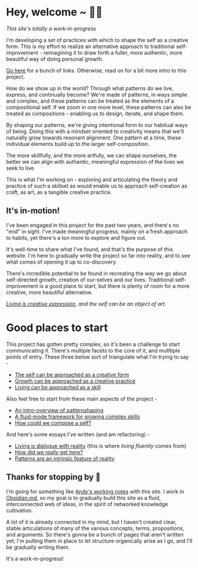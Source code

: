 # Hey, welcome ~ 🤲🍵
*This site's totally a work-in-progress*

I'm developing a set of practices with which to shape the self as a creative form. This is my effort to realize an alternative approach to traditional self-improvement - reimagining it to draw forth a fuller, more authentic, more beautiful way of doing personal growth.

[Go here](#good-places-to-start) for a bunch of links. Otherwise, read on for a bit more intro to this project.

How do we show up in the world? Through what patterns do we live, express, and continually become? We're made of patterns, in ways simple and complex, and these patterns can be treated as the elements of a compositional self. If we zoom in one more level, these patterns can also be treated as compositions - enabling us to design, iterate, and shape them. 

By shaping our patterns, we're giving intentional form to our habitual ways of being. Doing this with a mindset oriented to creativity means that we'll naturally grow towards resonant alignment. One pattern at a time, these individual elements build up to the larger self-composition.

The more skillfully, and the more artfully, we can shape ourselves, the better we can align with authentic, meaningful expression of the lives we seek to live.

This is what I'm working on - exploring and articulating the theory and practice of such a skillset as would enable us to approach self-creation as craft, as art, as a tangible creative practice. 

## It's in-motion!

I've been engaged in this project for the past two years, and there's no "end" in sight. I've made meaningful progress, mainly on a fresh approach to habits, yet there's a ton more to explore and figure out.

It's well-time to share what I've found, and that's the purpose of this website. I'm here to gradually write the project so far into reality, and to see what comes of opening it up to co-discovery.

There's incredible potential to be found in recreating the way we go about self-directed growth, creation of our-selves and our lives. Traditional self-improvement is a good place to start, but there is plenty of room for a more creative, more beautiful alternative. 

*[Living is creative expression](../posts/livingiscreativeexpression), and the self can be an object of art.*


# Good places to start
This project has gotten pretty complex, so it's been a challenge to start communicating it. There's multiple facets to the core of it, and mutltiple points of entry. These three below sort of triangulate what I'm trying to say -
- [The self can be approached as a creative form](../posts/selfasacreativeform)
- [Growth can be approached as a creative practice](../posts/growthcanbeapproachedasacreativepractice)
- [Living can be approached as a skill](../posts/livingcanbeapproachedasaskill)

Also feel free to start from these main aspects of the project - 

- [An intro-overview of patternshaping](../posts/anintrooverviewofpatternshaping)
- [A fluid-mode framework for growing complex skills](../posts/fluencycultivationlocus)
- [How could we compose a self?](../posts/howcouldwecomposeaself)

And here's some essays I've written (and am refactoring) -
- [Living is dialogue with reality](../posts/livingisdialoguewithreality) (this is where *living fluently* comes from)
- [How did we really get here?](../posts/howdidwereallygethere) 
- [Patterns are an intrinsic feature of reality](../posts/patternsareanintrinsicfeatureofreality)

## Thanks for stopping by 🙂
I'm going for something like [Andy's working notes](https://notes.andymatuschak.org/About_these_notes) with this site. I work in [Obsidian.md](https://obsidian.md/), so my goal is to gradually build this site as a fluid, interconnected web of ideas, in the spirit of networked knowledge cultivation.

A lot of it is already connected in my mind, but I haven't created clear, stable articulations of many of the various concepts, terms, propositions, and arguments. So there's gonna be a bunch of pages that aren't written yet; I'm putting them in place to let structure organically arise as I go, and I'll be gradually writing them.

It's a work-in-progress!





